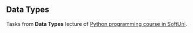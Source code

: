 ## Data Types

Tasks from **Data Types** lecture of [Python programming course in SoftUni](https://softuni.bg/trainings/1281/python-programming-january-2016).
